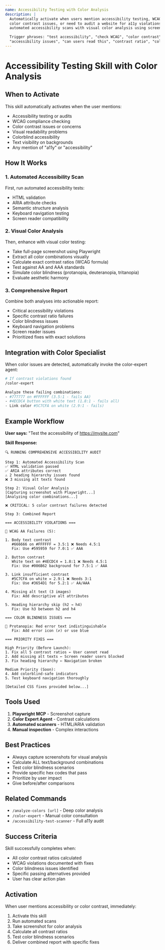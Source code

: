 ```yaml
---
name: Accessibility Testing with Color Analysis
description: |
  Automatically activate when users mention accessibility testing, WCAG compliance,
  color contrast issues, or need to audit a website for a11y violations. Combines
  automated accessibility scans with visual color analysis using screenshots.

  Trigger phrases: "test accessibility", "check WCAG", "color contrast", "a11y audit",
  "accessibility issues", "can users read this", "contrast ratio", "colorblind"
---
```


# Accessibility Testing Skill with Color Analysis

## When to Activate

This skill automatically activates when the user mentions:
- Accessibility testing or audits
- WCAG compliance checking
- Color contrast issues or concerns
- Visual readability problems
- Colorblind accessibility
- Text visibility on backgrounds
- Any mention of "a11y" or "accessibility"

## How It Works

### 1. Automated Accessibility Scan
First, run automated accessibility tests:
- HTML validation
- ARIA attribute checks
- Semantic structure analysis
- Keyboard navigation testing
- Screen reader compatibility

### 2. Visual Color Analysis
Then, enhance with visual color testing:
- Take full-page screenshot using Playwright
- Extract all color combinations visually
- Calculate exact contrast ratios (WCAG formula)
- Test against AA and AAA standards
- Simulate color blindness (protanopia, deuteranopia, tritanopia)
- Evaluate aesthetic harmony

### 3. Comprehensive Report
Combine both analyses into actionable report:
- Critical accessibility violations
- Specific contrast ratio failures
- Color blindness issues
- Keyboard navigation problems
- Screen reader issues
- Prioritized fixes with exact solutions

## Integration with Color Specialist

When color issues are detected, automatically invoke the color-expert agent:

```bash
# If contrast violations found
/color-expert

Analyze these failing combinations:
- #777777 on #FFFFFF (3.5:1 - fails AA)
- #4ECDC4 button with white text (1.8:1 - fails all)
- Link color #5C7CFA on white (2.9:1 - fails)
```

## Example Workflow

**User says:** "Test the accessibility of https://mysite.com"

**Skill Response:**
```
🔍 RUNNING COMPREHENSIVE ACCESSIBILITY AUDIT

Step 1: Automated Accessibility Scan
✅ HTML validation passed
✅ ARIA attributes correct
⚠️ 2 heading hierarchy issues found
❌ 3 missing alt texts found

Step 2: Visual Color Analysis
[Capturing screenshot with Playwright...]
[Analyzing color combinations...]

❌ CRITICAL: 5 color contrast failures detected

Step 3: Combined Report

=== ACCESSIBILITY VIOLATIONS ===

🚨 WCAG AA Failures (5):

1. Body text contrast
   #666666 on #FFFFFF = 3.5:1 ❌ Needs 4.5:1
   Fix: Use #595959 for 7.0:1 ✅ AAA

2. Button contrast
   White text on #4ECDC4 = 1.8:1 ❌ Needs 4.5:1
   Fix: Use #006B62 background for 7.5:1 ✅ AAA

3. Link insufficient contrast
   #5C7CFA on white = 2.9:1 ❌ Needs 3:1
   Fix: Use #3654D1 for 5.2:1 ✅ AA/AAA

4. Missing alt text (3 images)
   Fix: Add descriptive alt attributes

5. Heading hierarchy skip (h2 → h4)
   Fix: Use h3 between h2 and h4

=== COLOR BLINDNESS ISSUES ===

🔴 Protanopia: Red error text indistinguishable
   Fix: Add error icon (✗) or use blue

=== PRIORITY FIXES ===

High Priority (Before Launch):
1. Fix all 5 contrast ratios ← User cannot read
2. Add missing alt texts ← Screen reader users blocked
3. Fix heading hierarchy ← Navigation broken

Medium Priority (Soon):
4. Add colorblind-safe indicators
5. Test keyboard navigation thoroughly

[Detailed CSS fixes provided below...]
```

## Tools Used

1. **Playwright MCP** - Screenshot capture
2. **Color Expert Agent** - Contrast calculations
3. **Automated scanners** - HTML/ARIA validation
4. **Manual inspection** - Complex interactions

## Best Practices

- Always capture screenshots for visual analysis
- Calculate ALL text/background combinations
- Test color blindness scenarios
- Provide specific hex codes that pass
- Prioritize by user impact
- Give before/after comparisons

## Related Commands

- `/analyze-colors [url]` - Deep color analysis
- `/color-expert` - Manual color consultation
- `/accessibility-test-scanner` - Full a11y audit

## Success Criteria

Skill successfully completes when:
- All color contrast ratios calculated
- WCAG violations documented with fixes
- Color blindness issues identified
- Specific passing alternatives provided
- User has clear action plan

## Activation

When user mentions accessibility or color contrast, immediately:
1. Activate this skill
2. Run automated scans
3. Take screenshot for color analysis
4. Calculate all contrast ratios
5. Test color blindness scenarios
6. Deliver combined report with specific fixes
